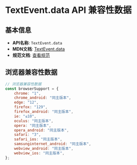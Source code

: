 # TextEvent.data API 兼容性数据

## 基本信息

- **API名称**: `TextEvent.data`
- **MDN文档**: [TextEvent.data](https://developer.mozilla.org/docs/Web/API/TextEvent/data)
- **规范文档**: [查看规范](https://w3c.github.io/uievents/#dom-textevent-data)

## 浏览器兼容性数据

```javascript
// 浏览器兼容性数据
const browserSupport = {
    chrome: "1",
    chrome_android: "同主版本",
    edge: "12",
    firefox: "129",
    firefox_android: "同主版本",
    ie: "≤10",
    oculus: "同主版本",
    opera: "同主版本",
    opera_android: "同主版本",
    safari: "3",
    safari_ios: "同主版本",
    samsunginternet_android: "同主版本",
    webview_android: "同主版本",
    webview_ios: "同主版本",
};

```


